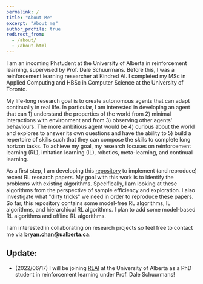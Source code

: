 ```yaml
---
permalink: /
title: "About Me"
excerpt: "About me"
author_profile: true
redirect_from: 
  - /about/
  - /about.html
---
```


I am an incoming Phstudent at the University of Alberta in reinforcement learning, supervised by Prof. Dale Schuurmans.
Before this, I was a reinforcement learning researcher at Kindred AI.
I completed my MSc in Applied Computing and HBSc in Computer Science at the University of Toronto.

My life-long research goal is to create autonomous agents that can adapt continually in real life. In particular, I am interested in developing an agent that can 1) understand the properties of the world from 2) minimal interactions with environment and from 3) observing other agents' behaviours. The more ambitious agent would be 4) curious about the world and explores to answer its own questions and have the ability to 5) build a repertoire of skills such that they can compose the skills to complete long horizon tasks. To achieve my goal, my research focuses on reinforcement learning (RL), imitation learning (IL), robotics, meta-learning, and continual learning.

As a first step, I am developing this [repository](https://github.com/chanb/rl_sandbox_public) to implement (and reproduce) recent RL research papers. My goal with this work is to identify the problems with existing algorithms. Specifically, I am looking at these algorithms from the perspective of sample efficiency and exploration. I also investigate what "dirty tricks" we need in order to reproduce these papers. So far, this repository contains some model-free RL algorithms, IL algorithms, and hierarchical RL algorithms. I plan to add some model-based RL algorithms and offline RL algorithms.

I am interested in collaborating on research projects so feel free to contact me via [**bryan.chan@ualberta.ca**](mailto:bryan.chan@ualberta.ca).

## Update:
- (2022/06/17) I will be joining [RLAI](http://rlai.ualberta.ca/) at the University of Alberta as a PhD student in reinforcement learning under Prof. Dale Schuurmans!
